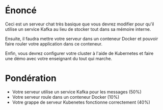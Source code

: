 # Énoncé

Ceci est un serveur chat très basique que vous devrez modifier pour qu'il utilise un service Kafka au lieu de stocker tout dans sa mémoire interne.

Ensuite, il faudra mettre votre serveur dans un conteneur Docker et pouvoir faire rouler votre application dans ce conteneur.

Enfin, vous devrez configurer votre cluster à l'aide de Kubernetes et faire une démo avec votre enseignant du tout qui marche.

# Pondération

- Votre serveur utilise un service Kafka pour les messages (50%)
- Votre serveur roule dans un conteneur Docker (10%)
- Votre grappe de serveur Kubenetes fonctionne correctement (40%)
